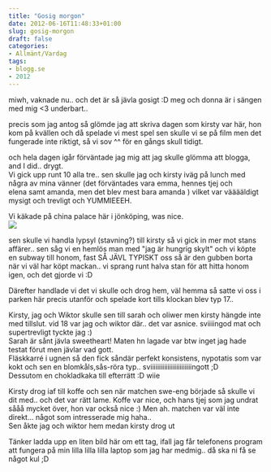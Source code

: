 ```yaml
---
title: "Gosig morgon"
date: 2012-06-16T11:48:33+01:00
slug: gosig-morgon
draft: false
categories:
- Allmänt/Vardag
tags:
- blogg.se
- 2012
---
```

miwh, vaknade nu.. och det är så jävla gosigt :D meg och donna är i sängen med mig <3 underbart..  
  
  
precis som jag antog så glömde jag att skriva dagen som kirsty var här, hon kom på kvällen och då spelade vi mest spel sen skulle vi se på film men det fungerade inte riktigt, så vi sov ^^ för en gångs skull tidigt.  
  
  
och hela dagen igår förväntade jag mig att jag skulle glömma att blogga, and I did.. drygt.  
Vi gick upp runt 10 alla tre.. sen skulle jag och kirsty iväg på lunch med några av mina vänner (det förväntades vara emma, hennes tjej och elena samt amanda, men det blev mest bara amanda ) vilket var vääääldigt mysigt och trevligt och YUMMIEEEH.  
  
  
Vi käkade på china palace här i jönköping, was nice.  
![](/assets/images/blogg.se/chinapala_206776825.jpg)  
  
  
sen skulle vi handla lypsyl (stavning?) till kirsty så vi gick in mer mot stans affärer.. sen såg vi en hemlös man med "jag är hungrig skylt" och vi köpte en subway till honom, fast SÅ JÄVL TYPISKT oss så är den gubben borta när vi väl har köpt mackan.. vi sprang runt halva stan för att hitta honom igen, och det gjorde vi :D  
  
Därefter handlade vi det vi skulle och drog hem, väl hemma så satte vi oss i parken här precis utanför och spelade kort tills klockan blev typ 17..  
  
  
Kirsty, jag och Wiktor skulle sen till sarah och oliwer men kirsty hängde inte med tillslut. vid 18 var jag och wiktor där.. det var asnice. sviiiingod mat och supertrevligt tyckte jag :)  
Sarah är sånt jävla sweetheart! Maten hn lagade var btw inget jag hade testat förut men jävlar vad gott.  
Fläskkarré i ugnen så den fick såndär perfekt konsistens, nypotatis som var kokt och sen en blomkåls,sås-röra typ.. sviiiiiiiiiiiiiiiiiiiiiiiingott ;D  
Dessutom en chokladkaka till efterrätt :D wiie  
  
Kirsty drog iaf till koffe och sen när matchen swe-eng började så skulle vi dit med.. och det var rätt lame. Koffe var nice, och hans tjej som jag undrat sååå mycket över, hon var också nice :) Men ah. matchen var väl inte direkt... något som intresserade mig haha..  
Sen åkte jag och wiktor hem medan kirsty drog ut  
  
Tänker ladda upp en liten bild här om ett tag, ifall jag får telefonens program att fungera på min lilla lilla lilla laptop som jag har medmig.. då ska ni få se något kul ;D